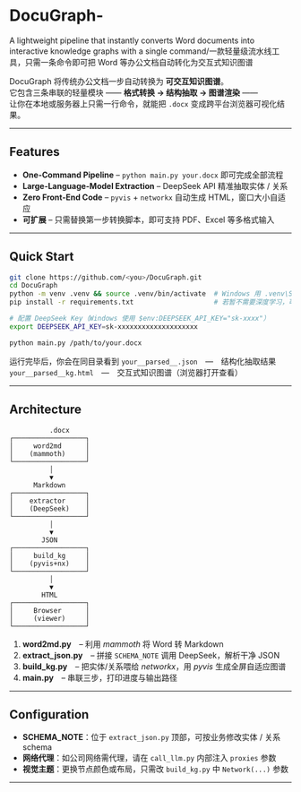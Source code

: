 # DocuGraph-
A lightweight pipeline that instantly converts Word documents into interactive knowledge graphs with a single command/一款轻量级流水线工具，只需一条命令即可把 Word 等办公文档自动转化为交互式知识图谱

DocuGraph 将传统办公文档一步自动转换为 **可交互知识图谱**。  
它包含三条串联的轻量模块 —— **格式转换 → 结构抽取 → 图谱渲染** ——  
让你在本地或服务器上只需一行命令，就能把 `.docx` 变成跨平台浏览器可视化结果。

---

## Features

* **One-Command Pipeline** – `python main.py your.docx` 即可完成全部流程  
* **Large-Language-Model Extraction** – DeepSeek API 精准抽取实体 / 关系  
* **Zero Front-End Code** – `pyvis` + `networkx` 自动生成 HTML，窗口大小自适应  
* **可扩展** – 只需替换第一步转换脚本，即可支持 PDF、Excel 等多格式输入

---

## Quick Start

```bash
git clone https://github.com/<you>/DocuGraph.git
cd DocuGraph
python -m venv .venv && source .venv/bin/activate  # Windows 用 .venv\Scripts\activate
pip install -r requirements.txt                    # 若暂不需要深度学习，可先注释 torch

# 配置 DeepSeek Key（Windows 使用 $env:DEEPSEEK_API_KEY="sk-xxxx"）
export DEEPSEEK_API_KEY=sk-xxxxxxxxxxxxxxxxxxxx

python main.py /path/to/your.docx
````

运行完毕后，你会在同目录看到
`your__parsed__.json` — 结构化抽取结果
`your__parsed__kg.html` — 交互式知识图谱（浏览器打开查看）

---

## Architecture

```
          .docx
┌──────────────────┐
│     word2md      │
│    (mammoth)     │
└──────────────────┘
          │
          ▼
      Markdown
┌──────────────────┐
│    extractor     │
│    (DeepSeek)    │
└──────────────────┘
          │
          ▼
        JSON
┌──────────────────┐
│     build_kg     │
│    (pyvis+nx)    │
└──────────────────┘
          │
          ▼
        HTML
┌──────────────────┐
│     Browser      │
│     (viewer)     │
└──────────────────┘

```

1. **word2md.py** – 利用 *mammoth* 将 Word 转 Markdown
2. **extract\_json.py** – 拼接 `SCHEMA_NOTE` 调用 DeepSeek，解析干净 JSON
3. **build\_kg.py** – 把实体/关系喂给 *networkx*，用 *pyvis* 生成全屏自适应图谱
4. **main.py** – 串联三步，打印进度与输出路径

---

## Configuration

* **SCHEMA\_NOTE**：位于 `extract_json.py` 顶部，可按业务修改实体 / 关系 schema
* **网络代理**：如公司网络需代理，请在 `call_llm.py` 内部注入 `proxies` 参数
* **视觉主题**：更换节点颜色或布局，只需改 `build_kg.py` 中 `Network(...)` 参数

---

